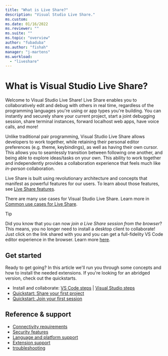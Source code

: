 ```yaml
---
title: "What is Live Share?"
description: "Visual Studio Live Share."
ms.custom:
ms.date: 01/16/2022
ms.reviewer: ""
ms.suite: ""
ms.topic: "overview"
author: "fubaduba"
ms.author: "fishah"
manager: "j-martens"
ms.workload: 
  - "liveshare"
---
```


# What is Visual Studio Live Share?

Welcome to Visual Studio Live Share! Live Share enables you to collaboratively edit and debug with others in real time, regardless of the programming languages you're using or app types you're building. You can instantly and securely share your current project, start a joint  debugging session, share terminal instances, forward localhost web apps, have voice calls, and more!

Unlike traditional pair programming, Visual Studio Live Share allows developers to work together, while retaining their personal editor preferences (e.g. theme, keybindings), as well as having their own cursor. This allows you to seamlessly transition between following one another, and being able to explore ideas/tasks on your own. This ability to work together and independently provides a collaboration experience that feels much like _in-person_ collaboration.

Live Share is built using revolutionary architecture and concepts that manifest as powerful features for our users. To learn about those features, see [Live Share features](overview/features.md).

There are many use cases for Visual Studio Live Share. Learn more in [Common use cases for Live Share](../docs/reference/use-cases.md).

> [!TIP]
> Did you know that you can now *join a Live Share session from the browser*? This means, you no longer need to install a desktop client to collaborate! Just click on the link shared with you and you can get a full-fidelity VS Code editor experience in the browser. Learn more [here](quickstart/browser-join.md).

## Get started

Ready to get going? In this article we'll run you through some concepts and how to install the needed extensions. If you're looking for an abridged version, check out the quickstarts.

- Install and collaborate: [VS Code steps](use/vscode.md) | [Visual Studio steps](use/vs.md)
- [Quickstart: Share your first project](quickstart/share.md)
- [Quickstart: Join your first session](quickstart/join.md)

## Reference & support

- [Connectivity requirements](reference/connectivity.md)
- [Security features](reference/security.md)
- [Language and platform support](reference/platform-support.md)
- [Extension support](reference/extensions.md)
- [troubleshooting](troubleshooting.md)
